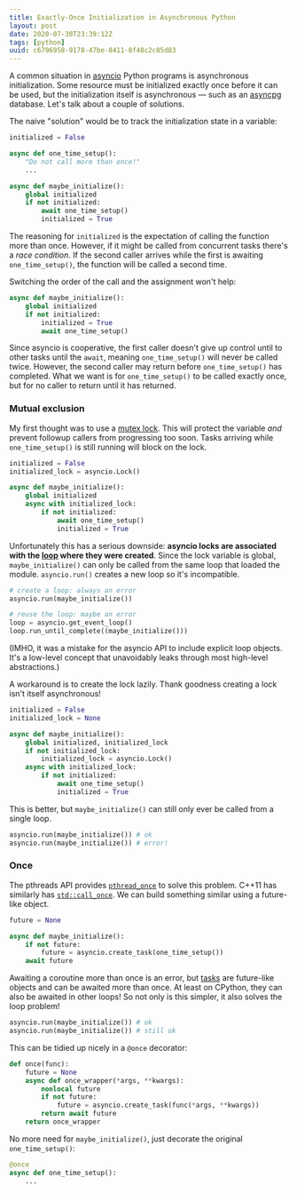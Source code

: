 ```yaml
---
title: Exactly-Once Initialization in Asynchronous Python
layout: post
date: 2020-07-30T23:39:12Z
tags: [python]
uuid: c6796958-9178-47be-8411-8f48c2c85d83
---
```


A common situation in [asyncio][asyncio] Python programs is asynchronous
initialization. Some resource must be initialized exactly once before it
can be used, but the initialization itself is asynchronous — such as an
[asyncpg][asyncpg] database. Let's talk about a couple of solutions.

The naive "solution" would be to track the initialization state in a
variable:

```py
initialized = False

async def one_time_setup():
    "Do not call more than once!"
    ...

async def maybe_initialize():
    global initialized
    if not initialized:
        await one_time_setup()
        initialized = True
```

The reasoning for `initialized` is the expectation of calling the
function more than once. However, if it might be called from concurrent
tasks there's a *race condition*. If the second caller arrives while the
first is awaiting `one_time_setup()`, the function will be called a
second time.

Switching the order of the call and the assignment won't help:

```py
async def maybe_initialize():
    global initialized
    if not initialized:
        initialized = True
        await one_time_setup()
```

Since asyncio is cooperative, the first caller doesn't give up control
until to other tasks until the `await`, meaning `one_time_setup()` will
never be called twice. However, the second caller may return before
`one_time_setup()` has completed. What we want is for `one_time_setup()`
to be called exactly once, but for no caller to return until it has
returned.

### Mutual exclusion

My first thought was to use a [mutex lock][lock]. This will protect the
variable *and* prevent followup callers from progressing too soon. Tasks
arriving while `one_time_setup()` is still running will block on the
lock.

```py
initialized = False
initialized_lock = asyncio.Lock()

async def maybe_initialize():
    global initialized
    async with initialized_lock:
        if not initialized:
            await one_time_setup()
            initialized = True
```

Unfortunately this has a serious downside: **asyncio locks are
associated with the [loop][loop] where they were created**. Since the
lock variable is global, `maybe_initialize()` can only be called from
the same loop that loaded the module. `asyncio.run()` creates a new loop
so it's incompatible.

```py
# create a loop: always an error
asyncio.run(maybe_initialize())

# reuse the loop: maybe an error
loop = asyncio.get_event_loop()
loop.run_until_complete((maybe_initialize()))
```

(IMHO, it was a mistake for the asyncio API to include explicit loop
objects. It's a low-level concept that unavoidably leaks through most
high-level abstractions.)

A workaround is to create the lock lazily. Thank goodness creating a
lock isn't itself asynchronous!

```py
initialized = False
initialized_lock = None

async def maybe_initialize():
    global initialized, initialized_lock
    if not initialized_lock:
        initialized_lock = asyncio.Lock()
    async with initialized_lock:
        if not initialized:
            await one_time_setup()
            initialized = True
```

This is better, but `maybe_initialize()` can still only ever be called
from a single loop.

```py
asyncio.run(maybe_initialize()) # ok
asyncio.run(maybe_initialize()) # error!
```

### Once

The pthreads API provides [`pthread_once`][once] to solve this problem.
C++11 has similarly has [`std::call_once`][cpp]. We can build something
similar using a future-like object.

```py
future = None

async def maybe_initialize():
    if not future:
        future = asyncio.create_task(one_time_setup())
    await future
```

Awaiting a coroutine more than once is an error, but [tasks][task] are
future-like objects and can be awaited more than once. At least on
CPython, they can also be awaited in other loops! So not only is this
simpler, it also solves the loop problem!

```py
asyncio.run(maybe_initialize()) # ok
asyncio.run(maybe_initialize()) # still ok
```

This can be tidied up nicely in a `@once` decorator:

```py
def once(func):
    future = None
    async def once_wrapper(*args, **kwargs):
        nonlocal future
        if not future:
            future = asyncio.create_task(func(*args, **kwargs))
        return await future
    return once_wrapper
```

No more need for `maybe_initialize()`, just decorate the original
`one_time_setup()`:

```py
@once
async def one_time_setup():
    ...
```


[asyncio]: https://docs.python.org/3/library/asyncio.html
[asyncpg]: https://github.com/MagicStack/asyncpg
[cpp]: https://en.cppreference.com/w/cpp/thread/call_once
[lock]: https://docs.python.org/3/library/asyncio-sync.html#lock
[loop]: https://docs.python.org/3/library/asyncio-eventloop.html
[once]: https://pubs.opengroup.org/onlinepubs/007908799/xsh/pthread_once.html
[task]: https://docs.python.org/3/library/asyncio-task.html#task-object
